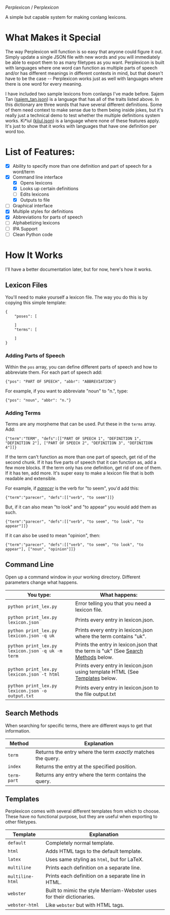 *Perplex*icon / Perp*lexicon*

A simple but capable system for making conlang lexicons. 

# What Makes it Special

The way Perplexicon will function is so easy that anyone could figure it out. Simply update a single JSON file with new words and you will immediately be able to export them to as many filetypes as you want. Perplexicon is built with languages where one word can function as multiple parts of speech and/or has different meanings in different contexts in mind, but that doesn't have to be the case -- Perplexicon works just as well with languages where there is one word for every meaning.

I have included two sample lexicons from conlangs I've made before. Sajem Tan ([sajem_tan.json](https://github.com/CodeTriangle/Perplexicon/blob/master/sajem_tan.json)) is a language that has all of the traits listed above. In this dictionary are three words that have several different definitions. Some of them need context to make sense due to them being inside jokes, but it's really just a technical demo to test whether the multiple definitions system works. Ki\*iul ([kiiul.json](https://github.com/CodeTriangle/Perplexicon/blob/master/kiiul.json)) is a language where none of these features apply. It's just to show that it works with languages that have one definition per word too.

# List of Features:

- [x] Ability to specify more than one definition and part of speech for a word/term
- [x] Command line interface
    - [x] Opens lexicons
    - [x] Looks up certain definitions
    - [ ] Edits lexicons
    - [x] Outputs to file
- [ ] Graphical interface
- [x] Multiple styles for definitions
- [x] Abbreviations for parts of speech
- [ ] Alphabetizing lexicons
- [ ] IPA Support
- [ ] Clean Python code

# How It Works

I'll have a better documentation later, but for now, here's how it works.

## Lexicon Files

You'll need to make yourself a lexicon file. The way you do this is by copying this simple template:

    {
        "poses": [

        ]
        "terms": [

        ]
    }

### Adding Parts of Speech

Within the `pos` array, you can define different parts of speech and how to abbreviate them. For each part of speech add:

    {"pos": "PART OF SPEECH", "abbr": "ABBREVIATION"}

For example, if you want to abbreviate "noun" to "n.", type:

    {"pos": "noun", "abbr": "n."}

### Adding Terms

Terms are any morpheme that can be used. Put these in the `terms` array. Add:

    {"term":"TERM", "defs":[["PART OF SPEECH 1", "DEFINITION 1", "DEFINITION 2"], ["PART OF SPEECH 2", "DEFINITION 3", "DEFINITION 4"]]}

If the term can't function as more than one part of speech, get rid of the second chunk. If it has five parts of speech that it can function as, add a few more blocks. If the term only has one definition, get rid of one of them. If it has ten, add more. It's super easy to make a lexicon file that is both readable and extensible.

For example, if [*parecer*](http://www.spanishdict.com/translate/parecer) is the verb for "to seem", you'd add this:

    {"term":"parecer", "defs":[["verb", "to seem"]]}

But, if it can also mean "to look" and "to appear" you would add them as such.

    {"term":"parecer", "defs":[["verb", "to seem", "to look", "to appear"]]}

If it can also be used to mean "opinion", then:

    {"term":"parecer", "defs":[["verb", "to seem", "to look", "to appear"], ["noun", "opinion"]]}

## Command Line

Open up a command window in your working directory. Different parameters change what happens.

| You type: | What happens: |
|-----------|---------------|
| `python print_lex.py` | Error telling you that you need a lexicon file. |
| `python print_lex.py lexicon.json` | Prints every entry in lexicon.json. |
| `python print_lex.py lexicon.json -q uk` | Prints every entry in lexicon.json where the term contains "uk". |
| `python print_lex.py lexicon.json -q uk -m term` | Prints the entry in lexicon.json that the term is "uk" (See [Search Methods](#search-methods) below. |
| `python print_lex.py lexicon.json -t html` | Prints every entry in lexicon.json using template HTML (See [Templates](#templates) below. |
| `python print_lex.py lexicon.json -o output.txt` | Prints every entry in lexicon.json to the file output.txt |

## Search Methods

When searching for specific terms, there are different ways to get that information.

| Method | Explanation |
|--------|-------------|
| `term` | Returns the entry where the term *exactly* matches the query. |
| `index` | Returns the entry at the specified position. |
| `term-part` | Returns any entry where the term contains the query. |

## Templates

Perplexicon comes with several different templates from which to choose. These have no functional purpose, but they are useful when exporting to other filetypes.

| Template | Explanation |
|----------|-------------|
| `default` | Completely normal template. |
| `html` | Adds HTML tags to the default template. |
| `latex` | Uses same styling as `html`, but for LaTeX. |
| `multiline` | Prints each definition on a separate line. |
| `multiline-html` | Prints each definition on a separate line in HTML. |
| `webster` | Built to mimic the style Merriam-Webster uses for their dictionaries. |
| `webster-html` | Like `webster` but with HTML tags. |
